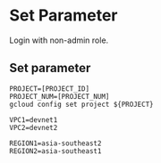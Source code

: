 # Set Parameter
Login with non-admin role.

## Set parameter
```
PROJECT=[PROJECT_ID]
PROJECT_NUM=[PROJECT_NUM]
gcloud config set project ${PROJECT}

VPC1=devnet1
VPC2=devnet2

REGION1=asia-southeast2
REGION2=asia-southeast1
```
